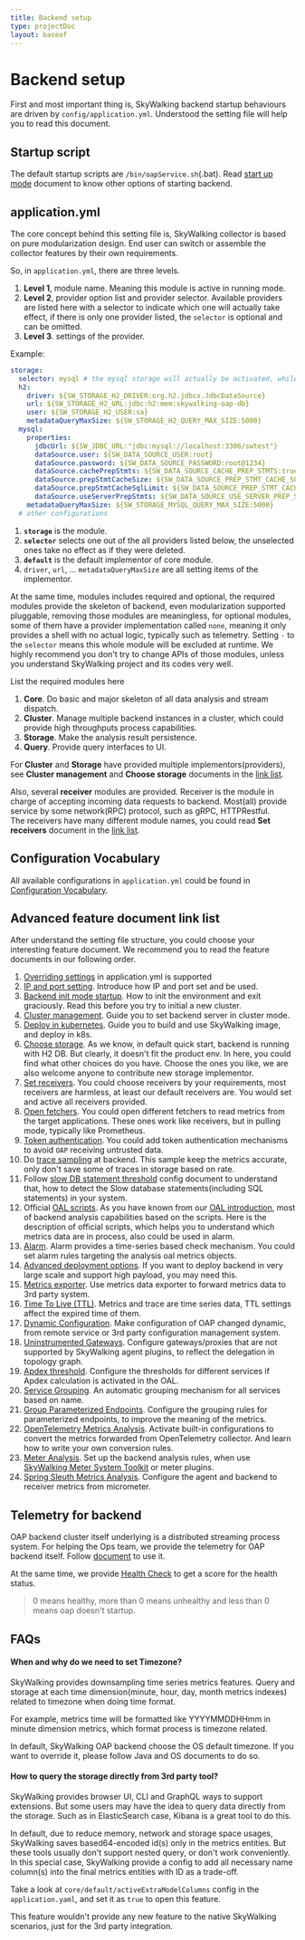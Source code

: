 ```yaml
---
title: Backend setup
type: projectDoc
layout: baseof
---
```

# Backend setup
First and most important thing is, SkyWalking backend startup behaviours are driven by `config/application.yml`.
Understood the setting file will help you to read this document.

## Startup script
The default startup scripts are `/bin/oapService.sh`(.bat). 
Read [start up mode](../backend-start-up-mode) document to know other options
of starting backend.


## application.yml
The core concept behind this setting file is, SkyWalking collector is based on pure modularization design. 
End user can switch or assemble the collector features by their own requirements.

So, in `application.yml`, there are three levels.
1. **Level 1**, module name. Meaning this module is active in running mode.
1. **Level 2**, provider option list and provider selector. Available providers are listed here with a selector to indicate which one will actually take effect,
if there is only one provider listed, the `selector` is optional and can be omitted.
1. **Level 3**. settings of the provider.

Example:

```yaml
storage:
  selector: mysql # the mysql storage will actually be activated, while the h2 storage takes no effect
  h2:
    driver: ${SW_STORAGE_H2_DRIVER:org.h2.jdbcx.JdbcDataSource}
    url: ${SW_STORAGE_H2_URL:jdbc:h2:mem:skywalking-oap-db}
    user: ${SW_STORAGE_H2_USER:sa}
    metadataQueryMaxSize: ${SW_STORAGE_H2_QUERY_MAX_SIZE:5000}
  mysql:
    properties:
      jdbcUrl: ${SW_JDBC_URL:"jdbc:mysql://localhost:3306/swtest"}
      dataSource.user: ${SW_DATA_SOURCE_USER:root}
      dataSource.password: ${SW_DATA_SOURCE_PASSWORD:root@1234}
      dataSource.cachePrepStmts: ${SW_DATA_SOURCE_CACHE_PREP_STMTS:true}
      dataSource.prepStmtCacheSize: ${SW_DATA_SOURCE_PREP_STMT_CACHE_SQL_SIZE:250}
      dataSource.prepStmtCacheSqlLimit: ${SW_DATA_SOURCE_PREP_STMT_CACHE_SQL_LIMIT:2048}
      dataSource.useServerPrepStmts: ${SW_DATA_SOURCE_USE_SERVER_PREP_STMTS:true}
    metadataQueryMaxSize: ${SW_STORAGE_MYSQL_QUERY_MAX_SIZE:5000}
  # other configurations
```

1. **`storage`** is the module.
1. **`selector`** selects one out of the all providers listed below, the unselected ones take no effect as if they were deleted.
1. **`default`** is the default implementor of core module.
1. `driver`, `url`, ... `metadataQueryMaxSize` are all setting items of the implementor.

At the same time, modules includes required and optional, the required modules provide the skeleton of backend,
even modularization supported pluggable, removing those modules are meaningless, for optional modules, some of them have
a provider implementation called `none`, meaning it only provides a shell with no actual logic, typically such as telemetry.
Setting `-` to the `selector` means this whole module will be excluded at runtime.
We highly recommend you don't try to change APIs of those modules, unless you understand SkyWalking project and its codes very well.

List the required modules here
1. **Core**. Do basic and major skeleton of all data analysis and stream dispatch.
1. **Cluster**. Manage multiple backend instances in a cluster, which could provide high throughputs process
capabilities.
1. **Storage**. Make the analysis result persistence.
1. **Query**. Provide query interfaces to UI.

For **Cluster** and **Storage** have provided multiple implementors(providers), see **Cluster management**
and **Choose storage** documents in the [link list](#advanced-feature-document-link-list).

Also, several **receiver** modules are provided.
Receiver is the module in charge of accepting incoming data requests to backend. Most(all) provide 
service by some network(RPC) protocol, such as gRPC, HTTPRestful.  
The receivers have many different module names, you could
read **Set receivers** document in the [link list](#advanced-feature-document-link-list).

## Configuration Vocabulary
All available configurations in `application.yml` could be found in [Configuration Vocabulary](../configuration-vocabulary). 

## Advanced feature document link list
After understand the setting file structure, you could choose your interesting feature document.
We recommend you to read the feature documents in our following order.

1. [Overriding settings](../backend-setting-override) in application.yml is supported
1. [IP and port setting](../backend-ip-port). Introduce how IP and port set and be used.
1. [Backend init mode startup](../backend-init-mode). How to init the environment and exit graciously.
Read this before you try to initial a new cluster.
1. [Cluster management](../backend-cluster). Guide you to set backend server in cluster mode.
1. [Deploy in kubernetes](../backend-k8s). Guide you to build and use SkyWalking image, and deploy in k8s.
1. [Choose storage](../backend-storage). As we know, in default quick start, backend is running with H2
DB. But clearly, it doesn't fit the product env. In here, you could find what other choices do you have.
Choose the ones you like, we are also welcome anyone to contribute new storage implementor.
1. [Set receivers](../backend-receivers). You could choose receivers by your requirements, most receivers
are harmless, at least our default receivers are. You would set and active all receivers provided.
1. [Open fetchers](../backend-fetcher). You could open different fetchers to read metrics from the target applications.
These ones work like receivers, but in pulling mode, typically like Prometheus.
1. [Token authentication](../backend-token-auth). You could add token authentication mechanisms to avoid `OAP` receiving untrusted data.  
1. Do [trace sampling](../trace-sampling) at backend. This sample keep the metrics accurate, only don't save some of traces
in storage based on rate.
1. Follow [slow DB statement threshold](../slow-db-statement) config document to understand that, 
how to detect the Slow database statements(including SQL statements) in your system.
1. Official [OAL scripts](../../guides/backend-oal-scripts). As you have known from our [OAL introduction](../../concepts-and-designs/oal),
most of backend analysis capabilities based on the scripts. Here is the description of official scripts,
which helps you to understand which metrics data are in process, also could be used in alarm.
1. [Alarm](../backend-alarm). Alarm provides a time-series based check mechanism. You could set alarm 
rules targeting the analysis oal metrics objects.
1. [Advanced deployment options](../advanced-deployment). If you want to deploy backend in very large
scale and support high payload, you may need this. 
1. [Metrics exporter](../metrics-exporter). Use metrics data exporter to forward metrics data to 3rd party
system.
1. [Time To Live (TTL)](../ttl). Metrics and trace are time series data, TTL settings affect the expired time of them.
1. [Dynamic Configuration](../dynamic-config). Make configuration of OAP changed dynamic, from remote service
or 3rd party configuration management system.
1. [Uninstrumented Gateways](../uninstrumented-gateways). Configure gateways/proxies that are not supported by SkyWalking agent plugins,
to reflect the delegation in topology graph.
1. [Apdex threshold](../apdex-threshold). Configure the thresholds for different services if Apdex calculation is activated in the OAL.
1. [Service Grouping](../service-auto-grouping). An automatic grouping mechanism for all services based on name.
1. [Group Parameterized Endpoints](../endpoint-grouping-rules). Configure the grouping rules for parameterized endpoints,
to improve the meaning of the metrics.
1. [OpenTelemetry Metrics Analysis](../backend-receivers#opentelemetry-receiver). Activate built-in configurations to convert the metrics forwarded from OpenTelemetry collector.
And learn how to write your own conversion rules.
1. [Meter Analysis](../backend-meter). Set up the backend analysis rules, when use [SkyWalking Meter System Toolkit](../service-agent/java-agent/readme#advanced-features) 
or meter plugins. 
1. [Spring Sleuth Metrics Analysis](../spring-sleuth-setup). Configure the agent and backend to receiver metrics from micrometer. 

## Telemetry for backend
OAP backend cluster itself underlying is a distributed streaming process system. For helping the Ops team,
we provide the telemetry for OAP backend itself. Follow [document](../backend-telemetry) to use it.

At the same time, we provide [Health Check](../backend-health-check) to get a score for the health status.
> 0 means healthy, more than 0 means unhealthy 
> and less than 0 means oap doesn't startup.

## FAQs
#### When and why do we need to set Timezone?
SkyWalking provides downsampling time series metrics features. 
Query and storage at each time dimension(minute, hour, day, month metrics indexes)
related to timezone when doing time format. 

For example, metrics time will be formatted like YYYYMMDDHHmm in minute dimension metrics,
which format process is timezone related.
  
In default, SkyWalking OAP backend choose the OS default timezone.
If you want to override it, please follow Java and OS documents to do so.

#### How to query the storage directly from 3rd party tool?
SkyWalking provides browser UI, CLI and GraphQL ways to support extensions. But some users may have the idea to query data 
directly from the storage. Such as in ElasticSearch case, Kibana is a great tool to do this.

In default, due to reduce memory, network and storage space usages, SkyWalking saves based64-encoded id(s) only in the metrics entities. 
But these tools usually don't support nested query, or don't work conveniently. In this special case,
SkyWalking provide a config to add all necessary name column(s) into the final metrics entities with ID as a trade-off.

Take a look at `core/default/activeExtraModelColumns` config in the `application.yaml`, and set it as `true` to open this feature.

This feature wouldn't provide any new feature to the native SkyWalking scenarios, just for the 3rd party integration.
